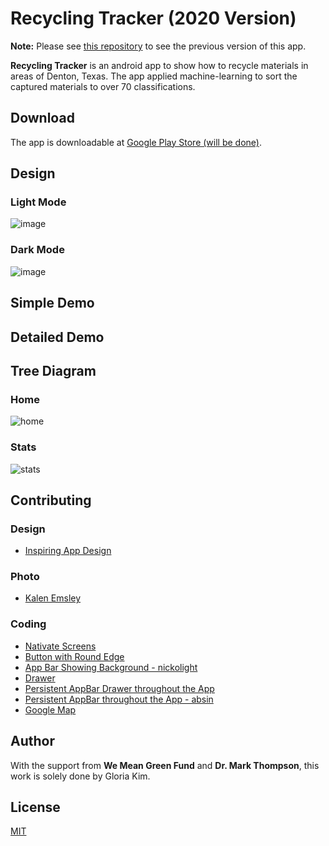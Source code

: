 # Recycling Tracker (2020 Version)

**Note:** Please see [this repository](https://github.com/gloriakim-cs-projects/2019-android-recycling-tracker-completed/) to see the previous version of this app.

**Recycling Tracker** is an android app to show how to recycle materials in areas of Denton, Texas. The app applied machine-learning to sort the captured materials to over 70 classifications.

## Download

The app is downloadable at [Google Play Store (will be done)](https://play.google.com/store?hl=en_US).

## Design

### Light Mode
![image](https://user-images.githubusercontent.com/68700599/89610031-23008f80-d83f-11ea-99eb-057306cb6864.png)

### Dark Mode
![image](https://user-images.githubusercontent.com/68700599/89610011-12e8b000-d83f-11ea-83b8-7ca8bfb4e752.png)

## Simple Demo

## Detailed Demo

## Tree Diagram

### Home

![home](https://user-images.githubusercontent.com/68700599/89750811-1ffddd00-da93-11ea-91c4-53b67c07dbfd.png)

### Stats

![stats](https://user-images.githubusercontent.com/68700599/89752550-71f63100-da9a-11ea-8053-4572b34e4276.png)

## Contributing

### Design
- [Inspiring App Design](https://www.behance.net/gallery/77578081/greendeeds-Recycling-App?tracking_source=search_projects_recommended%7Crecycling)

### Photo
- [Kalen Emsley](https://unsplash.com/photos/Bkci_8qcdvQ)

### Coding
- [Nativate Screens](https://stackoverflow.com/questions/44004451/navigator-operation-requested-with-a-context-that-does-not-include-a-navigator)
- [Button with Round Edge](https://stackoverflow.com/questions/49991444/create-a-rounded-button-button-with-border-radius-in-flutter)
- [App Bar Showing Background - nickolight](https://stackoverflow.com/questions/53080186/make-appbar-transparent-and-show-background-image-which-is-set-to-whole-screen)
- [Drawer](https://flutter.dev/docs/cookbook/design/drawer)
- [Persistent AppBar Drawer throughout the App](https://stackoverflow.com/questions/51659805/persisting-appbar-drawer-across-all-pages-flutter)
- [Persistent AppBar throughout the App - absin](https://stackoverflow.com/questions/53411890/how-can-i-have-my-appbar-in-a-separate-file-in-flutter-while-still-having-the-wi)
- [Google Map](https://www.youtube.com/watch?v=Dme03oxZRU0)

## Author

With the support from **We Mean Green Fund** and **Dr. Mark Thompson**, this work is solely done by Gloria Kim.

## License
[MIT](https://choosealicense.com/licenses/mit/)
